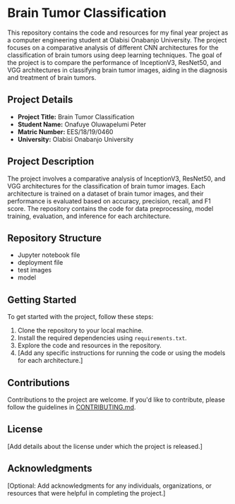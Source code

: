 
# Brain Tumor Classification

This repository contains the code and resources for my final year project as a computer engineering student at Olabisi Onabanjo University. The project focuses on a comparative analysis of different CNN architectures for the classification of brain tumors using deep learning techniques. The goal of the project is to compare the performance of InceptionV3, ResNet50, and VGG architectures in classifying brain tumor images, aiding in the diagnosis and treatment of brain tumors.

## Project Details
- **Project Title:** Brain Tumor Classification
- **Student Name:** Onafuye Oluwapelumi Peter
- **Matric Number:** EES/18/19/0460
- **University:** Olabisi Onabanjo University

## Project Description
The project involves a comparative analysis of InceptionV3, ResNet50, and VGG architectures for the classification of brain tumor images. Each architecture is trained on a dataset of brain tumor images, and their performance is evaluated based on accuracy, precision, recall, and F1 score. The repository contains the code for data preprocessing, model training, evaluation, and inference for each architecture.

## Repository Structure
- Jupyter notebook file
- deployment file
- test images
- model

## Getting Started
To get started with the project, follow these steps:
1. Clone the repository to your local machine.
2. Install the required dependencies using `requirements.txt`.
3. Explore the code and resources in the repository.
4. [Add any specific instructions for running the code or using the models for each architecture.]

## Contributions
Contributions to the project are welcome. If you'd like to contribute, please follow the guidelines in [CONTRIBUTING.md](link-to-CONTRIBUTING.md).

## License
[Add details about the license under which the project is released.]

## Acknowledgments
[Optional: Add acknowledgments for any individuals, organizations, or resources that were helpful in completing the project.]

